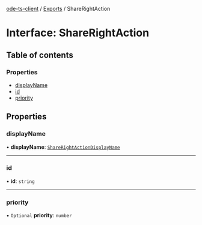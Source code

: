 [ode-ts-client](../README.md) / [Exports](../modules.md) / ShareRightAction

# Interface: ShareRightAction

## Table of contents

### Properties

- [displayName](ShareRightAction.md#displayname)
- [id](ShareRightAction.md#id)
- [priority](ShareRightAction.md#priority)

## Properties

### displayName

• **displayName**: [`ShareRightActionDisplayName`](../modules.md#sharerightactiondisplayname)

___

### id

• **id**: `string`

___

### priority

• `Optional` **priority**: `number`
